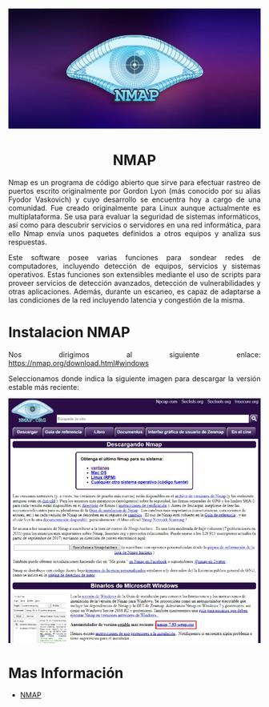 <h1><div align=center><img src="img/img01.jpg"></div></h1>

# <text style = "display:block; text-align: center"> <b>NMAP</b>

<text style = "display:block; text-align: justify"> 

Nmap es un programa de código abierto que sirve para efectuar rastreo de puertos escrito originalmente por Gordon Lyon (más conocido por su alias Fyodor Vaskovich​) y cuyo desarrollo se encuentra hoy a cargo de una comunidad. Fue creado originalmente para Linux aunque actualmente es multiplataforma. Se usa para evaluar la seguridad de sistemas informáticos, así como para descubrir servicios o servidores en una red informática, para ello Nmap envía unos paquetes definidos a otros equipos y analiza sus respuestas.

Este software posee varias funciones para sondear redes de computadores, incluyendo detección de equipos, servicios y sistemas operativos. Estas funciones son extensibles mediante el uso de scripts para proveer servicios de detección avanzados, detección de vulnerabilidades y otras aplicaciones. Además, durante un escaneo, es capaz de adaptarse a las condiciones de la red incluyendo latencia y congestión de la misma.

# Instalacion NMAP

<text style = "display:block; text-align: justify"> 

Nos dirigimos al siguiente enlace: https://nmap.org/download.html#windows

Seleccionamos donde indica la siguiente imagen para descargar la versión estable más reciente:

<div align=center><img src="img/img02.jpg"></div>












# Mas Información
* [NMAP][1_0]


[1_0]: "https://es.wikipedia.org/wiki/Nmap"


